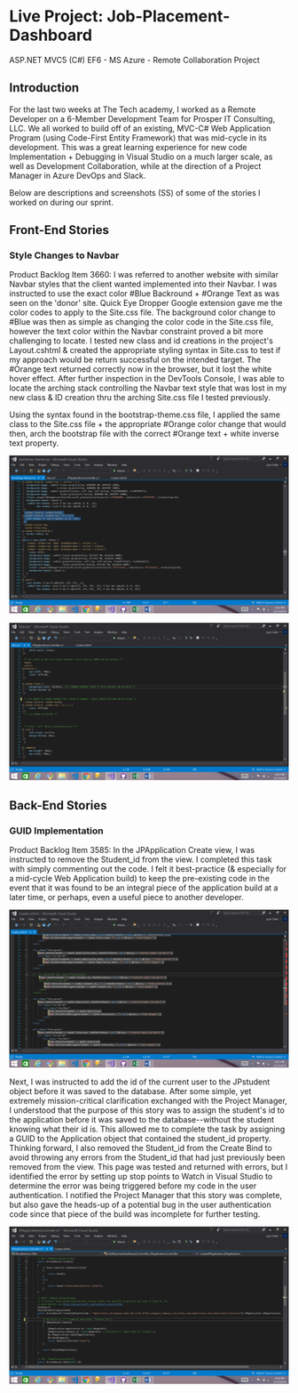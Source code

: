 # Live Project: Job-Placement-Dashboard
ASP.NET MVC5 (C#) EF6 - MS Azure - Remote Collaboration Project

## Introduction
For the last two weeks at The Tech academy, I worked as a Remote Developer on a 6-Member Development Team for Prosper IT Consulting, LLC. We all worked to build off of an existing, MVC-C# Web Application Program (using Code-First Entity Framework) that was mid-cycle in its development. This was a great learning experience for new code Implementation + Debugging in Visual Studio on a much larger scale, as well as Development Collaboration, while at the direction of a Project Manager in Azure DevOps and Slack. 

Below are descriptions and screenshots (SS) of some of the stories I worked on during our sprint.


## Front-End Stories
### Style Changes to Navbar

Product Backlog Item 3660: 
I was referred to another website with similar Navbar styles that the client wanted implemented into their Navbar. I was instructed to use the exact color #Blue Backround + #Orange Text as was seen on the 'donor' site. Quick Eye Dropper Google extension gave me the color codes to apply to the Site.css file. The background color change to #Blue was then as simple as changing the color code in the Site.css file, however the text color within the Navbar constraint proved a bit more challenging to locate. I tested new class and id creations in the project's Layout.cshtml & created the appropriate styling syntax in Site.css to test if my approach would be return successful on the intended target. The #Orange text returned correctly now in the browser, but it lost the white hover effect. After further inspection in the DevTools Console, I was able to locate the arching stack controlling the Navbar text style that was lost in my new class & ID creation thru the arching Site.css file I tested previously. 

Using the syntax found in the bootstrap-theme.css file, I applied the same class to the Site.css file + the appropriate #Orange color change that would then, arch the bootstrap file with the correct #Orange text + white inverse text property.

![alt text](Screenshot_bootstrap-theme.png "bootstrap-theme.css")

![alt text](Screenshot_Navbar2.png "Site.css")


## Back-End Stories
### GUID Implementation

Product Backlog Item 3585: 
In the JPApplication Create view, I was instructed to remove the Student_id from the view. I completed this task with simply commenting out the code. I felt it best-practice (& especially for a mid-cycle Web Application build) to keep the pre-existing code in the event that it was found to be an integral piece of the application build at a later time, or perhaps, even a useful piece to another developer.

![alt text](Screenshot_Create.png "Create.cshtml")

Next, I was instructed to add the id of the current user to the JPstudent object before it was saved to the database. After some simple, yet extremely mission-critical clarification exchanged with the Project Manager, I understood that the purpose of this story was to assign the student's id to the application before it was saved to the database--without the student knowing what their id is. This allowed me to complete the task by assigning a GUID to the Application object that contained the student_id property. Thinking forward, I also removed the Student_id from the Create Bind to avoid throwing any errors from the Student_id that had just previously been removed from the view. This page was tested and returned with errors, but I identified the error by setting up stop points to Watch in Visual Studio to determine the error was being triggered before my code in the user authentication. I notified the Project Manager that this story was complete, but also gave the heads-up of a potential bug in the user authentication code since that piece of the build was incomplete for further testing.

![alt text](Screenshot_Student_id_GUID.png "JPApplicationsController.cs")

